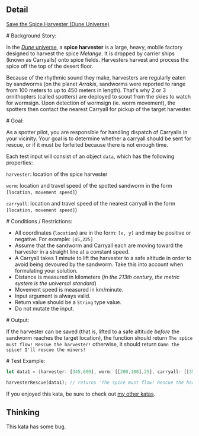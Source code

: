 ## Detail

[Save the Spice Harvester (Dune Universe)](https://www.codewars.com/kata/save-the-spice-harvester-dune-universe/train/rust)

\# Background Story:

In the [*Dune* universe](https://en.wikipedia.org/wiki/Dune_(novel)), a **spice harvester** is a large, heavy, mobile factory designed to harvest the spice *Melange*. It is dropped by carrier ships (known as Carryalls) onto spice fields. Harvesters harvest and process the spice off the top of the desert floor.

Because of the rhythmic sound they make, harvesters are regularly eaten by sandworms (on the planet *Arrakis*, sandworms were reported to range from 100 meters to up to 450 meters in length). That's why 2 or 3 ornithopters (called spotters) are deployed to scout from the skies to watch for wormsign. Upon detection of wormsign (ie. worm movement), the spotters then contact the nearest Carryall for pickup of the target harvester.

\# Goal:

As a spotter pilot, you are responsible for handling dispatch of Carryalls in your vicinity. Your goal is to determine whether a carryall should be sent for rescue, or if it must be forfeited because there is not enough time.

Each test input will consist of an object `data`, which has the following properties:

`harvester`: location of the spice harvester

`worm`: location and travel speed of the spotted sandworm in the form `[location, movement speed]`)

`carryall`: location and travel speed of the nearest carryall in the form `[location, movement speed]`)

\# Conditions / Restrictions:

-   All coordinates (`location`) are in the form: `[x, y]` and may be positive or negative. For example: `[45,225]`
-   Assume that the sandworm and Carryall each are moving toward the harvester in a straight line at a constant speed.
-   A Carryall takes 1 minute to lift the harvester to a safe altitude in order to avoid being devoured by the sandworm. Take this into account when formulating your solution.
-   Distance is measured in kilometers (*in the 213th century, the metric system is the universal standard*)
-   Movement speed is measured in km/minute.
-   Input argument is always valid.
-   Return value should be a `String` type value.
-   Do not mutate the input.

\# Output:

If the harvester can be saved (that is, lifted to a safe altitude *before* the sandworm reaches the target location), the function should return `The spice must flow! Rescue the harvester!` otherwise, it should return `Damn the spice! I'll rescue the miners!`

\# Test Example:

```rust
let data1 = {harvester: [345,600], worm: [[200,100],25], carryall: [[350,200],32]};

harvesterRescue(data1); // returns 'The spice must flow! Rescue the harvester!'
```

If you enjoyed this kata, be sure to check out [my other katas](https://www.codewars.com/users/docgunthrop/authored).

## Thinking

This kata has some bug.